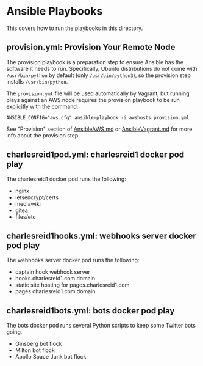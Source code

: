 # Ansible Playbooks

This covers how to run the playbooks in this directory.

## provision.yml: Provision Your Remote Node

The provision playbook is a preparation step to ensure
Ansible has the software it needs to run. Specifically,
Ubuntu distributions do not come with `/usr/bin/python`
by default (only `/usr/bin/python3`), so the provision
step installs `/usr/bin/python`.

The `provision.yml` file will be used automatically by
Vagrant, but running plays against an AWS node requires
the provision playbook to be run explicitly with the
command:

```plain
ANSIBLE_CONFIG="aws.cfg" ansible-playbook -i awshosts provision.yml
```

See "Provision" section of [AnsibleAWS.md](AnsibleAWS.md)
or [AnsibleVagrant.md](AnsibleVagrant.md) for more info
about the provision step.

## charlesreid1pod.yml: charlesreid1 docker pod play

The charlesreid1 docker pod runs the following:
- nginx
- letsencrypt/certs
- mediawiki
- gitea
- files/etc


## charlesreid1hooks.yml: webhooks server docker pod play

The webhooks server docker pod runs the following:
- captain hook webhook server
- hooks.charlesreid1.com domain
- static site hosting for pages.charlesreid1.com
- pages.charlesreid1.com domain


## charlesreid1bots.yml: bots docker pod play

The bots docker pod runs several Python 
scripts to keep some Twitter bots going.
- Ginsberg bot flock
- Milton bot flock
- Apollo Space Junk bot flock


